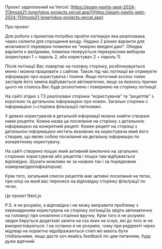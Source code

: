 Проект задеплоєний на Vercel: [https://exam-nextjs-sept-2024-113mozp21-lonerlykos-projects.vercel.app/](https://exam-nextjs-sept-2024-113mozp21-lonerlykos-projects.vercel.app)

Про проект

Для роботи з проектом потрібно пройти логінацію яка реалізована через селекти для спрощення входу. Надано 2 різних варіанти для можливості перевірки помилки на “невірно введені дані”. Обидва варіанти є валідними, помилка генерується перехресним вибором (користувач 1 + пароль 2, або користувач 2 + пароль 1).

Після логінації Вас повертає на головну сторінку, розблоковується меню і можна працювати з сайтом. Також під час логінації ви отримуєте інформацію про користувача і токени. Якщо поточний access токен  застарів його заміна відбувається автоматично, якщо за якихось причин цього не сталось Вас буде розлогінено і повернено на сторінку логінації.

На сайті згідно з ТЗ реалізовані сторінки “користувачів” та “рецептів” з короткою та детальною інформацією про кожен. Загальні сторінки з інформацією (+сторінка фільтрації) пагіновані.

У деяких користувачів в детальній інформації можна знайти створені ними рецепти. Кожна назва це посилання на сторінку з детальною інформацією на конкретний рецепт. Кожен рецепт на сторінці з детальною інформацією містить  вказівник на користувача який його створив, що являє собою посилання на детальну інформацію по конкретному користувачу.

На сайті створено пошук який активний виключно на загальних сторінках користувачів або рецептів і пошук там відбувається відповідно. Шукати можливо як за назвою так і за порядковим номером(ідентифікатором).

Крім того, загальний список рецептів має активні посилання на тегах, при кліці на який вас перенесе на відповідну сторінку фільтрації по тегах.

Це проект Next.js

P.S. я не розумію, а відповідно і не можу виправити проблему з перекиданням користувача на сторінку логінації(а звідти автоматично на головну) при оновленні сторінки вручну. Крім того я не розумію звідки беруться додаткові запити на css яких не існує, які до того ж не використовуються. І на останок я не розумію, чому при редіректі через мідлвар не коректно відображаються стилі які мають бути глобальними. якщо дасте хоч якийсь feedback по цим питанням, буду дуже вдячний.
